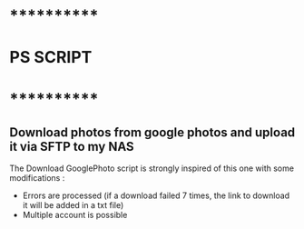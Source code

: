 # **********
# PS SCRIPT 
# **********

## Download photos from google photos and upload it via SFTP to my NAS

The Download GooglePhoto script is strongly inspired of this one with some modifications :

- Errors are processed (if a download failed 7 times, the link to download it will be added in a txt file)
- Multiple account is possible

